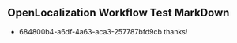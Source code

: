## OpenLocalization Workflow Test MarkDown
* 684800b4-a6df-4a63-aca3-257787bfd9cb thanks!

<!--HONumber=Jul16_HO2-->



